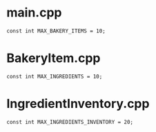 # main.cpp
```
const int MAX_BAKERY_ITEMS = 10;
```

# BakeryItem.cpp
```
const int MAX_INGREDIENTS = 10;
```

# IngredientInventory.cpp
```
const int MAX_INGREDIENTS_INVENTORY = 20;
```
